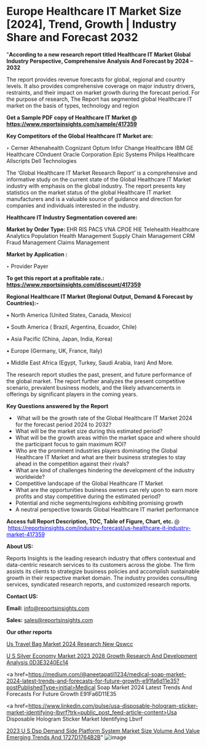 # Europe Healthcare IT Market Size [2024], Trend, Growth | Industry Share and Forecast 2032

"<strong>According to a new research report titled Healthcare IT Market Global Industry Perspective, Comprehensive Analysis And Forecast by 2024 – 2032</strong>

The report provides revenue forecasts for global, regional and country levels. It also provides comprehensive coverage on major industry drivers, restraints, and their impact on market growth during the forecast period. For the purpose of research, The Report has segmented global Healthcare IT market on the basis of types, technology and region

<strong>Get a Sample PDF copy of Healthcare IT Market </strong><strong>@<a href=https://www.reportsinsights.com/sample/417359 style=color:#0000ff;> https://www.reportsinsights.com/sample/417359</a></strong></font>

<strong>Key Competitors of the Global Healthcare IT Market are:</strong>

‣ Cerner
Athenahealth
Cognizant
Optum
Infor
Change Healthcare
IBM
GE Healthcare
COnduent
Oracle Corporation
Epic Systems
Philips Healthcare
Allscripts
Dell Technologies

The ‘Global Healthcare IT Market Research Report’ is a comprehensive and informative study on the current state of the Global Healthcare IT Market industry with emphasis on the global industry. The report presents key statistics on the market status of the global Healthcare IT market manufacturers and is a valuable source of guidance and direction for companies and individuals interested in the industry.

<strong>Healthcare IT Industry Segmentation covered are:</strong>

<strong>Market by Order Type: </strong>
EHR
RIS
PACS
VNA
CPOE
HIE
Telehealth
Healthcare Analytics
Population Health Management
Supply Chain Management
CRM
Fraud Management
Claims Management

<strong>Market by Application :</strong>

‣ Provider
Payer

<strong>To get this report at a profitable rate.: <a href=https://www.reportsinsights.com/discount/417359 style=color:#0000ff;>https://www.reportsinsights.com/discount/417359</a></strong></font>

<strong>Regional Healthcare IT Market (Regional Output, Demand &amp; Forecast by Countries):-</strong>

• North America (United States, Canada, Mexico)

• South America ( Brazil, Argentina, Ecuador, Chile)

• Asia Pacific (China, Japan, India, Korea)

• Europe (Germany, UK, France, Italy)

• Middle East Africa (Egypt, Turkey, Saudi Arabia, Iran) And More.

The research report studies the past, present, and future performance of the global market. The report further analyzes the present competitive scenario, prevalent business models, and the likely advancements in offerings by significant players in the coming years.

<strong>Key Questions answered by the Report</strong>
<ul>
  <li> What will be the growth rate of the Global Healthcare IT Market 2024 for the forecast period 2024 to 2032?</li>
  <li>What will be the market size during this estimated period?</li>
  <li>What will be the growth areas within the market space and where should the participant focus to gain maximum ROI?</li>
  <li>Who are the prominent industries players dominating the Global Healthcare IT Market and what are their business strategies to stay ahead in the competition against their rivals?</li>
  <li>What are kind of challenges hindering the development of the industry worldwide?</li>
  <li>Competitive landscape of the Global Healthcare IT Market</li>
  <li>What are the opportunities business owners can rely upon to earn more profits and stay competitive during the estimated period?</li>
  <li>Potential and niche segments/regions exhibiting promising growth</li>
  <li>A neutral perspective towards Global Healthcare IT market performance</li>
</ul>
<strong>Access full Report Description, TOC, Table of Figure, Chart, etc. </strong>@  <a href=https://reportsinsights.com/industry-forecast/us-healthcare-it-industry-market-417359 style=color:#0000ff;>https://reportsinsights.com/industry-forecast/us-healthcare-it-industry-market-417359</a></font>

<strong><strong>About US</strong>:</strong>

Reports Insights is the leading research industry that offers contextual and data-centric research services to its customers across the globe. The firm assists its clients to strategize business policies and accomplish sustainable growth in their respective market domain. The industry provides consulting services, syndicated research reports, and customized research reports.

<strong>Contact US:</strong>

<p class=""""><b>Email:</b> <a href=mailto:info@reportsinsights.com>info@reportsinsights.com</a></p>
<p class=""""><b>Sales:</b> <a href=mailto:sales@reportsinsights.com>sales@reportsinsights.com</a></p>

<strong>Our other reports</strong>

<a href=https://www.linkedin.com/pulse/us-travel-bag-market-2024-research-new-qswcc/>Us Travel Bag Market 2024 Research New Qswcc</a>

<a href=https://medium.com/@shindeaaswini6/u-s-silver-economy-market-2023-2028-growth-research-and-development-analysis-0d3e3240ec14>U S Silver Economy Market 2023 2028 Growth Research And Development Analysis 0D3E3240Ec14</a>

<a href=https://medium.com/@aneetapatil1234/medical-soap-market-2024-latest-trends-and-forecasts-for-future-growth-e91fa6d11e35?postPublishedType=initial>Medical Soap Market 2024 Latest Trends And Forecasts For Future Growth E91Fa6D11E35</a>

<a href=https://www.linkedin.com/pulse/usa-disposable-hologram-sticker-market-identifying-lbvrf?trk=public_post_feed-article-content>Usa Disposable Hologram Sticker Market Identifying Lbvrf</a>

<a href=https://medium.com/@reportsinsights23/2023-u-s-dsp-demand-side-platform-system-market-size-volume-and-value-emerging-trends-and-1727d1764b2b>2023 U S Dsp Demand Side Platform System Market Size Volume And Value Emerging Trends And 1727D1764B2B</a>"
![image](https://github.com/Reportsinsights123/RIgrowth/assets/158415881/022c2bdf-ba2c-4cbb-8450-f0815c9b2b06)

